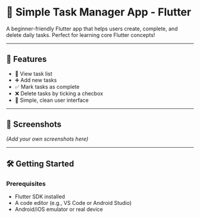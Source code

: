 # 📝 Simple Task Manager App - Flutter

A beginner-friendly Flutter app that helps users create, complete, and delete daily tasks. Perfect for learning core Flutter concepts!

---

## 🚀 Features

- 🧾 View task list
- ➕ Add new tasks
- ✅ Mark tasks as complete
- ❌ Delete tasks by ticking a checbox
- 🎨 Simple, clean user interface

---

## 📸 Screenshots

*(Add your own screenshots here)*

---

## 🛠 Getting Started

### Prerequisites
- Flutter SDK installed
- A code editor (e.g., VS Code or Android Studio)
- Android/iOS emulator or real device
